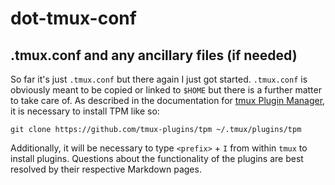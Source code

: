 # dot-tmux-conf
## .tmux.conf and any ancillary files (if needed)

So far it's just `.tmux.conf` but there again I just got started. `.tmux.conf` is obviously meant to be copied or linked to `$HOME` but there is a further matter to take care of. As described in the documentation for [tmux Plugin Manager](https://github.com/tmux-plugins/tpm), it is necessary to install TPM like so: 

```
git clone https://github.com/tmux-plugins/tpm ~/.tmux/plugins/tpm
```

Additionally, it will be necessary to type `<prefix>` + `I` from within `tmux` to install plugins. Questions about the functionality of the plugins are best resolved by their respective Markdown pages.
